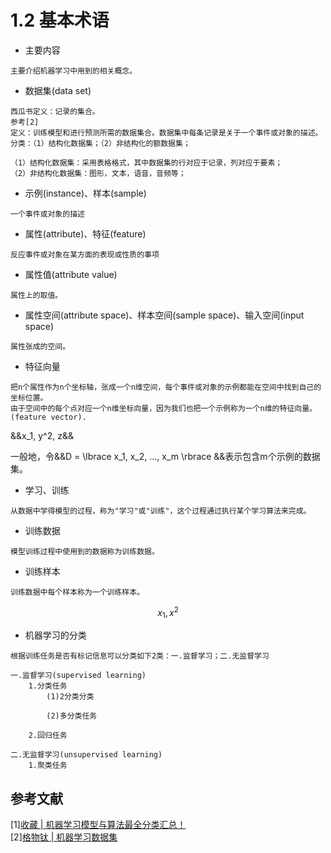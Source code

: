 # 1.2 基本术语

- 主要内容
```
主要介绍机器学习中用到的相关概念。
```

- 数据集(data set)
```
西瓜书定义：记录的集合。
参考[2]
定义：训练模型和进行预测所需的数据集合。数据集中每条记录是关于一个事件或对象的描述。
分类：（1）结构化数据集；（2）非结构化的额数据集；

（1）结构化数据集：采用表格格式，其中数据集的行对应于记录，列对应于要素；
（2）非结构化数据集：图形，文本，语音，音频等；
```

- 示例(instance)、样本(sample)
```
一个事件或对象的描述
```

- 属性(attribute)、特征(feature)
```
反应事件或对象在某方面的表现或性质的事项
```

- 属性值(attribute value)
```
属性上的取值。
```

- 属性空间(attribute space)、样本空间(sample space)、输入空间(input space)
```
属性张成的空间。
```

- 特征向量
```
把n个属性作为n个坐标轴，张成一个n维空间，每个事件或对象的示例都能在空间中找到自己的坐标位置。
由于空间中的每个点对应一个n维坐标向量，因为我们也把一个示例称为一个n维的特征向量。(feature vector).
```

&&x_1, y^2, z&&

一般地，令&&D = \lbrace x_1, x_2, ..., x_m \rbrace &&表示包含m个示例的数据集。

- 学习、训练
```
从数据中学得模型的过程，称为"学习"或"训练"，这个过程通过执行某个学习算法来完成。
```

- 训练数据
```
模型训练过程中使用到的数据称为训练数据。
```

- 训练样本
```
训练数据中每个样本称为一个训练样本。
```

$$x_1,x^2$$


- 机器学习的分类
```
根据训练任务是否有标记信息可以分类如下2类：一.监督学习；二.无监督学习

一.监督学习(supervised learning)
    1.分类任务
        (1)2分类分类
        
        (2)多分类任务
            
    2.回归任务
        
二.无监督学习(unsupervised learning)
    1.聚类任务

```

## 参考文献
[1][收藏 | 机器学习模型与算法最全分类汇总！](https://blog.csdn.net/weixin_37737254/article/details/115804765) <br/>
[2][格物钛 | 机器学习数据集](https://www.graviti.cn/article/ji-qi-xue-xi-shu-ju-ji) <br/>



